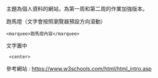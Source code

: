主題為個人資料的網站，為第一周和第二周的作業加強版本。


跑馬燈（文字會按照瀏覽器預設方向滾動）
```
<marquee>跑馬燈內容</marquee>
```

文字置中
```
 <center>
 ```
 

參考網站 : https://www.w3schools.com/html/html_intro.asp
